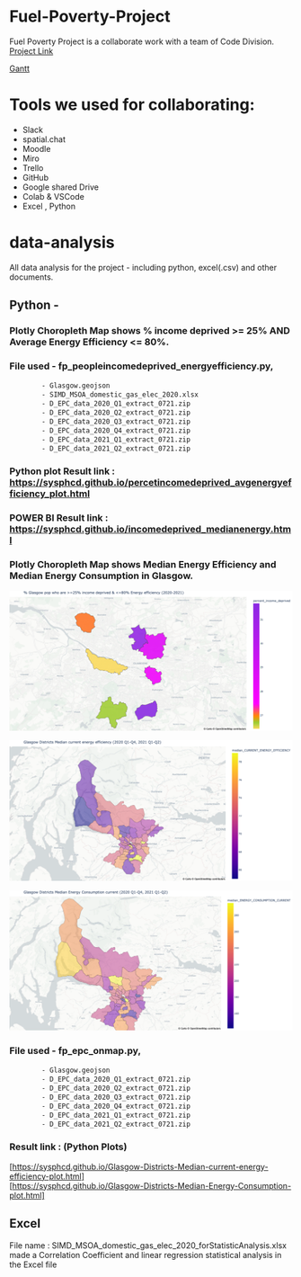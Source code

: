 # Fuel-Poverty-Project
Fuel Poverty Project is a collaborate work with a team of Code Division. 
[Project Link](https://codedivision.co.uk/fuelpovertyproject)

[Gantt](https://github.com/sysphcd/Fuel-Poverty-Project/blob/main/gantt.png)




# Tools we used for collaborating: 
-  Slack
-  spatial.chat
-  Moodle
-  Miro 
-  Trello 
-  GitHub
-  Google shared Drive 
-  Colab & VSCode
-  Excel , Python

# data-analysis
All data analysis for the project - including python, excel(.csv) and other documents.

## Python  - 
### Plotly Choropleth Map shows % income deprived >= 25% AND Average Energy Efficiency <= 80%. 
### File used   - fp_peopleincomedeprived_energyefficiency.py, 
            - Glasgow.geojson 
            - SIMD_MSOA_domestic_gas_elec_2020.xlsx
            - D_EPC_data_2020_Q1_extract_0721.zip
            - D_EPC_data_2020_Q2_extract_0721.zip
            - D_EPC_data_2020_Q3_extract_0721.zip
            - D_EPC_data_2020_Q4_extract_0721.zip
            - D_EPC_data_2021_Q1_extract_0721.zip
            - D_EPC_data_2021_Q2_extract_0721.zip 
### Python plot Result link : https://sysphcd.github.io/percetincomedeprived_avgenergyefficiency_plot.html
### POWER BI Result link : https://sysphcd.github.io/incomedeprived_medianenergy.html


### Plotly Choropleth Map shows Median Energy Efficiency and Median Energy Consumption in Glasgow. 
![Percentage income deprived and average energy efficiency](https://github.com/sysphcd/Fuel-Poverty-Project/blob/main/percetincomedeprived_avgenergyefficiency_plot.png)

![Glasgow Districs Median energy efficiency](https://github.com/sysphcd/Fuel-Poverty-Project/blob/main/Glasgow-Districts-Median-current-energy-efficiency-plot.png)

![Glasgow districs median energy consumption](https://github.com/sysphcd/Fuel-Poverty-Project/blob/main/Glasgow-Districts-Median-Energy-Consumption-plot.png)


### File used   - fp_epc_onmap.py, 
            - Glasgow.geojson 
            - D_EPC_data_2020_Q1_extract_0721.zip
            - D_EPC_data_2020_Q2_extract_0721.zip
            - D_EPC_data_2020_Q3_extract_0721.zip
            - D_EPC_data_2020_Q4_extract_0721.zip
            - D_EPC_data_2021_Q1_extract_0721.zip
            - D_EPC_data_2021_Q2_extract_0721.zip 
### Result link : (Python Plots)
[https://sysphcd.github.io/Glasgow-Districts-Median-current-energy-efficiency-plot.html]  
[https://sysphcd.github.io/Glasgow-Districts-Median-Energy-Consumption-plot.html]


## Excel 

File name : SIMD_MSOA_domestic_gas_elec_2020_forStatisticAnalysis.xlsx  
made a Correlation Coefficient and linear regression statistical analysis in the Excel file



